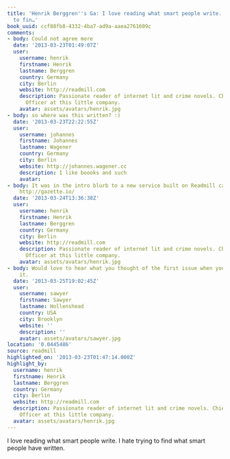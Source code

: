 ```yaml
---
title: 'Henrik Berggren''s Ga: I love reading what smart people write. I hate trying
  to fin…'
book_uuid: ccf88fb8-4332-4ba7-ad9a-aaea2761609c
comments:
- body: Could not agree more
  date: '2013-03-23T01:49:07Z'
  user:
    username: henrik
    firstname: Henrik
    lastname: Berggren
    country: Germany
    city: Berlin
    website: http://readmill.com
    description: Passionate reader of internet lit and crime novels. Chief Happiness
      Officer at this little company.
    avatar: assets/avatars/henrik.jpg
- body: so where was this written? :)
  date: '2013-03-23T22:22:55Z'
  user:
    username: johannes
    firstname: Johannes
    lastname: Wagener
    country: Germany
    city: Berlin
    website: http://johannes.wagener.cc
    description: I like boooks and such
    avatar: 
- body: It was in the intro blurb to a new service built on Readmill called Gazette.
    http://gazette.io/
  date: '2013-03-24T13:36:38Z'
  user:
    username: henrik
    firstname: Henrik
    lastname: Berggren
    country: Germany
    city: Berlin
    website: http://readmill.com
    description: Passionate reader of internet lit and crime novels. Chief Happiness
      Officer at this little company.
    avatar: assets/avatars/henrik.jpg
- body: Would love to hear what you thought of the first issue when you're done with
    it.
  date: '2013-03-25T19:02:45Z'
  user:
    username: sawyer
    firstname: Sawyer
    lastname: Hollenshead
    country: USA
    city: Brooklyn
    website: ''
    description: ''
    avatar: assets/avatars/sawyer.jpg
location: '0.0445486'
source: readmill
highlighted_on: '2013-03-23T01:47:14.000Z'
highlight_by:
  username: henrik
  firstname: Henrik
  lastname: Berggren
  country: Germany
  city: Berlin
  website: http://readmill.com
  description: Passionate reader of internet lit and crime novels. Chief Happiness
    Officer at this little company.
  avatar: assets/avatars/henrik.jpg
---
```


I love reading what smart people write. I hate trying to find what smart people have written.
